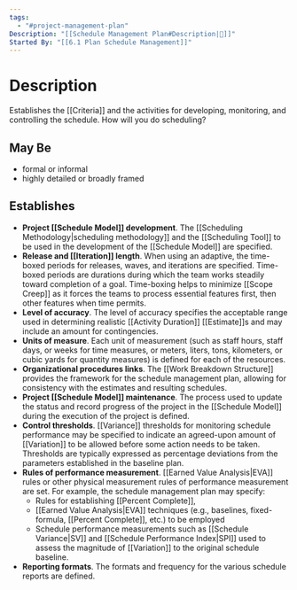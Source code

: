 ```yaml
---
tags:
  - "#project-management-plan"
Description: "[[Schedule Management Plan#Description|📝]]"
Started By: "[[6.1 Plan Schedule Management]]"
---
```

# Description
Establishes the [[Criteria]] and the activities for developing, monitoring, and controlling the schedule. How will you do scheduling?
## May Be
- formal or informal
- highly detailed or broadly framed
## Establishes
- **Project [[Schedule Model]] development**. The [[Scheduling Methodology|scheduling methodology]] and the [[Scheduling Tool]] to be used in the development of the [[Schedule Model]] are specified.
- **Release and [[Iteration]] length**. When using an adaptive, the time-boxed periods for releases, waves, and iterations are specified. Time-boxed periods are durations during which the team works steadily toward completion of a goal. Time-boxing helps to minimize [[Scope Creep]] as it forces the teams to process essential features first, then other features when time permits.
- **Level of accuracy**. The level of accuracy specifies the acceptable range used in determining realistic [[Activity Duration]] [[Estimate]]s and may include an amount for contingencies.
- **Units of measure**. Each unit of measurement (such as staff hours, staff days, or weeks for time measures, or meters, liters, tons, kilometers, or cubic yards for quantity measures) is defined for each of the resources.
- **Organizational procedures links**. The [[Work Breakdown Structure]] provides the framework for the schedule management plan, allowing for consistency with the estimates and resulting schedules.
- **Project [[Schedule Model]] maintenance**. The process used to update the status and record progress of the project in the [[Schedule Model]] during the execution of the project is defined.
- **Control thresholds**. [[Variance]] thresholds for monitoring schedule performance may be specified to indicate an agreed-upon amount of [[Variation]] to be allowed before some action needs to be taken. Thresholds are typically expressed as percentage deviations from the parameters established in the baseline plan.
- **Rules of performance measurement**. [[Earned Value Analysis|EVA]] rules or other physical measurement rules of performance measurement are set. For example, the schedule management plan may specify:
	- Rules for establishing [[Percent Complete]],
	- [[Earned Value Analysis|EVA]] techniques (e.g., baselines, fixed-formula, [[Percent Complete]], etc.) to be employed
	- Schedule performance measurements such as [[Schedule Variance|SV]] and [[Schedule Performance Index|SPI]] used to assess the magnitude of [[Variation]] to the original schedule baseline.
- **Reporting formats**. The formats and frequency for the various schedule reports are defined.

